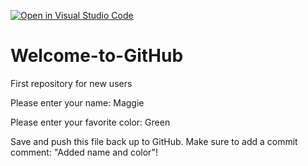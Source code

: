 [![Open in Visual Studio Code](https://classroom.github.com/assets/open-in-vscode-f059dc9a6f8d3a56e377f745f24479a46679e63a5d9fe6f495e02850cd0d8118.svg)](https://classroom.github.com/online_ide?assignment_repo_id=6786819&assignment_repo_type=AssignmentRepo)
# Welcome-to-GitHub
First repository for new users

Please enter your name: Maggie

Please enter your favorite color: Green

Save and push this file back up to GitHub. 
Make sure to add a commit comment: "Added name and color"!
